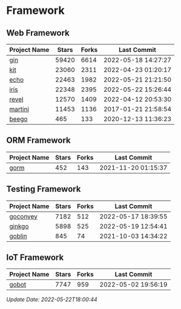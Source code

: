 # Framework

## Web Framework
| Project Name | Stars | Forks | Last Commit |
| ------------ | ----- | ----- | ----------- |
| [gin](https://github.com/gin-gonic/gin) | 59420 | 6614 | 2022-05-18 14:27:27 |
| [kit](https://github.com/go-kit/kit) | 23060 | 2311 | 2022-04-23 01:20:17 |
| [echo](https://github.com/labstack/echo) | 22463 | 1982 | 2022-05-21 21:21:50 |
| [iris](https://github.com/kataras/iris) | 22348 | 2395 | 2022-05-22 15:26:44 |
| [revel](https://github.com/revel/revel) | 12570 | 1409 | 2022-04-12 20:53:30 |
| [martini](https://github.com/go-martini/martini) | 11453 | 1136 | 2017-01-21 21:58:54 |
| [beego](https://github.com/astaxie/beego) | 465 | 133 | 2020-12-13 11:36:23 |

## ORM Framework
| Project Name | Stars | Forks | Last Commit |
| ------------ | ----- | ----- | ----------- |
| [gorm](https://github.com/jinzhu/gorm) | 452 | 143 | 2021-11-20 01:15:37 |

## Testing Framework
| Project Name | Stars | Forks | Last Commit |
| ------------ | ----- | ----- | ----------- |
| [goconvey](https://github.com/smartystreets/goconvey) | 7182 | 512 | 2022-05-17 18:39:55 |
| [ginkgo](https://github.com/onsi/ginkgo) | 5898 | 525 | 2022-05-19 12:54:41 |
| [goblin](https://github.com/franela/goblin) | 845 | 74 | 2021-10-03 14:34:22 |

## IoT Framework
| Project Name | Stars | Forks | Last Commit |
| ------------ | ----- | ----- | ----------- |
| [gobot](https://github.com/hybridgroup/gobot) | 7747 | 959 | 2022-05-02 19:56:19 |

*Update Date: 2022-05-22T18:00:44*